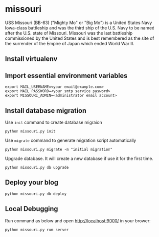 # missouri

USS Missouri (BB-63) ("Mighty Mo" or "Big Mo") is a United States Navy Iowa-class battleship and was the third ship of the U.S. Navy to be named after the U.S. state of Missouri. Missouri was the last battleship commissioned by the United States and is best remembered as the site of the surrender of the Empire of Japan which ended World War II.

## Install virtualenv

## Import essential environment variables

```shell
export MAIL_USERNAME=<your email@example.com>
export MAIL_PASSWORD=<your smtp service pasword>
export MISSOURI_ADMIN=<administrator email account>
```

## Install database migration

Use `init` command to create database migraion

```shell
python missouri.py init
```

Use `migrate` command to generate migration script automatically

```shell
python missouri.py migrate -m "initial migration"
```

Upgrade database. It will create a new database if use it for the first time.

```shell
python missouri.py db upgrade
```

## Deploy your blog

```shell
python missouri.py db deploy
```

## Local Debugging

Run command as below and open [http://localhost:9000/](http://localhost:9000/) in your brower:

```shell
python missouri.py run server
```

